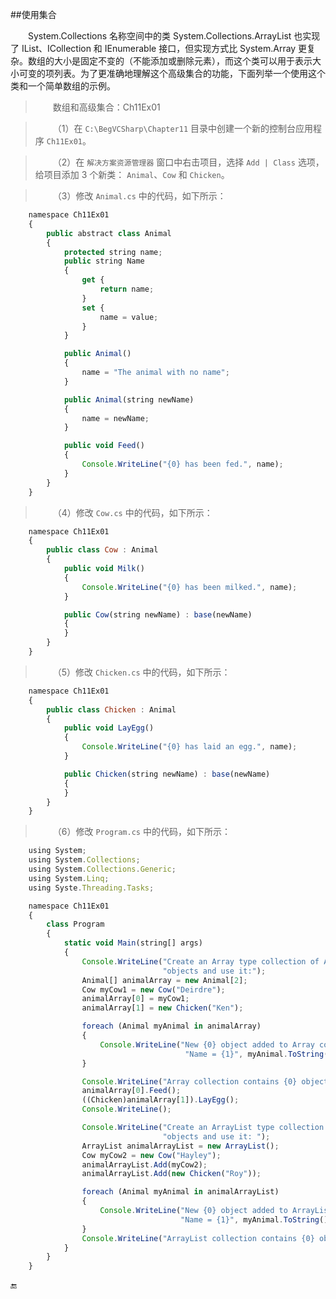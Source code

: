 ##使用集合

&emsp;&emsp;System.Collections 名称空间中的类 System.Collections.ArrayList 也实现了 IList、ICollection 和 IEnumerable 接口，但实现方式比 System.Array 更复杂。数组的大小是固定不变的（不能添加或删除元素），而这个类可以用于表示大小可变的项列表。为了更准确地理解这个高级集合的功能，下面列举一个使用这个类和一个简单数组的示例。

>&emsp;&emsp;数组和高级集合：Ch11Ex01

>&emsp;&emsp;（1）在 `C:\BegVCSharp\Chapter11` 目录中创建一个新的控制台应用程序 `Ch11Ex01`。

>&emsp;&emsp;（2）在 `解决方案资源管理器` 窗口中右击项目，选择 `Add | Class` 选项，给项目添加 3 个新类： `Animal`、`Cow` 和 `Chicken`。

>&emsp;&emsp;（3）修改 `Animal.cs` 中的代码，如下所示：


```javascript
    namespace Ch11Ex01
    {
        public abstract class Animal
        {
            protected string name;
            public string Name
            {
                get {
                    return name;
                }
                set {
                    name = value;
                }
            }

            public Animal()
            {
                name = "The animal with no name";
            }

            public Animal(string newName)
            {
                name = newName;
            }

            public void Feed()
            {
                Console.WriteLine("{0} has been fed.", name);
            }
        }
    }
```

>&emsp;&emsp;（4）修改 `Cow.cs` 中的代码，如下所示：

```javascript
    namespace Ch11Ex01
    {
        public class Cow : Animal
        {
            public void Milk()
            {
                Console.WriteLine("{0} has been milked.", name);
            }

            public Cow(string newName) : base(newName)
            {
            }
        }
    }
```

>&emsp;&emsp;（5）修改 `Chicken.cs` 中的代码，如下所示：

```javascript
    namespace Ch11Ex01
    {
        public class Chicken : Animal
        {
            public void LayEgg()
            {
                Console.WriteLine("{0} has laid an egg.", name);
            }

            public Chicken(string newName) : base(newName)
            {
            }
        }
    }
```

>&emsp;&emsp;（6）修改 `Program.cs` 中的代码，如下所示：

```javascript
    using System;
    using System.Collections;
    using System.Collections.Generic;
    using System.Linq;
    using Syste.Threading.Tasks;

    namespace Ch11Ex01
    {
        class Program
        {
            static void Main(string[] args)
            {
                Console.WriteLine("Create an Array type collection of Animal " + 
                                  "objects and use it:");
                Animal[] animalArray = new Animal[2];
                Cow myCow1 = new Cow("Deirdre");
                animalArray[0] = myCow1;
                animalArray[1] = new Chicken("Ken");

                foreach (Animal myAnimal in animalArray)
                {
                    Console.WriteLine("New {0} object added to Array collection, " + 
                                       "Name = {1}", myAnimal.ToString(), myAnimal.Name);
                }

                Console.WriteLine("Array collection contains {0} objects.", animalArray.Length);
                animalArray[0].Feed();
                ((Chicken)animalArray[1]).LayEgg();
                Console.WriteLine();

                Console.WriteLine("Create an ArrayList type collection of Animal " + 
                                  "objects and use it: ");
                ArrayList animalArrayList = new ArrayList();
                Cow myCow2 = new Cow("Hayley");
                animalArrayList.Add(myCow2);
                animalArrayList.Add(new Chicken("Roy"));

                foreach (Animal myAnimal in animalArrayList)
                {
                    Console.WriteLine("New {0} object added to ArrayList collection, " + 
                                      "Name = {1}", myAnimal.ToString(), myAnimal.Name);
                }
                Console.WriteLine("ArrayList collection contains {0} objects.", animalArrayList.Count);
            }
        }
    }
```











🔚